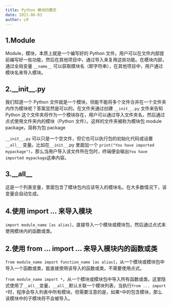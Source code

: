 ```yaml
---
title: Python 模块的概念
date: 2021-06-03
author: LM
---
```


## 1.Module

Module，模块，本质上就是一个编写好的 Python 文件。用户可以在文件内部提前编写好一些功能，然后在其他项目中，通过导入来复用这些功能。在模块内部，通过全局变量 `__name__` 可以获取模块名（即字符串），在其他项目中，用户通过模块名来导入模块。

## 2._\_init__.py

我们知道一个 Python 文件就是一个模块，但能不能将多个文件合并在一个文件夹内作为模块呢？答案显然是可以的。在文件夹通过创建 `__init__.py` 文件来告知 Python 这个文件夹将作为一个模块存在，用户可以通过导入文件夹名，然后通过点式使用文件夹内的模块（Python 文件）。这样的文件夹被称为模块包 module package，简称为包 package

`__init__.py` 可以只是一个空文件，但它也可以执行包的初始化代码或设置 `__all__` 变量。比如在`__init__`.py 里面加一个 `print("You have imported mypackage")`，那么当用户导入该文件所在包时，终端便会输出`You have imported mypackage`这串内容。

## 3._\_all__

这是一个列表变量，里面包含了模块包内应该导入的模块名，在大多数情况下，该变量会自动生成。

## 4.使用 import ... 来导入模块

`import module_name [as alias]`，直接导入一个模块或模块包，然后通过点式来使用模块内的函数或类。

## 2.使用 from ... import ... 来导入模块内的函数或类

`from module_name import function_name [as alias]`，从一个模块或模块包中导入一个函数或类，能直接使用该导入的函数或类，不需要使用点式。

`from module_name import *`，从一个模块或模块包中导入所有函数或类。这里隐式使用了`__all__`变量，`__all__`默认关联一个模块列表，当执行`from ... import *`时，程序会导入列表中所有模块。但需要注意的是，如果`*`中的包含模块，那么该模块中的子模块将不会被导入。